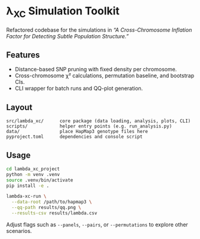 # λ<sub>XC</sub> Simulation Toolkit

Refactored codebase for the simulations in *“A Cross-Chromosome Inflation
Factor for Detecting Subtle Population Structure.”*

## Features

- Distance-based SNP pruning with fixed density per chromosome.
- Cross-chromosome χ² calculations, permutation baseline, and bootstrap CIs.
- CLI wrapper for batch runs and QQ-plot generation.

## Layout

```
src/lambda_xc/      core package (data loading, analysis, plots, CLI)
scripts/            helper entry points (e.g. run_analysis.py)
data/               place HapMap3 genotype files here
pyproject.toml      dependencies and console script
```

## Usage

```bash
cd lambda_xc_project
python -m venv .venv
source .venv/bin/activate
pip install -e .

lambda-xc-run \
  --data-root /path/to/hapmap3 \
  --qq-path results/qq.png \
  --results-csv results/lambda.csv
```

Adjust flags such as `--panels`, `--pairs`, or `--permutations` to explore
other scenarios.
